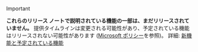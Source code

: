 > [!Important]
> **これらのリリース ノートで説明されている機能の一部は、まだリリースされていません。** 提供タイムラインは変更される可能性があり、予定されている機能はリリースされない可能性があります ([Microsoft ポリシー](https://go.microsoft.com/fwlink/p/?linkid=2007332)を参照)。 詳細: [新機能と予定されている機能](/dynamics365-release-plan/2019wave2/artificial-intelligence/dynamics365-fraud-protection/planned-features) 
